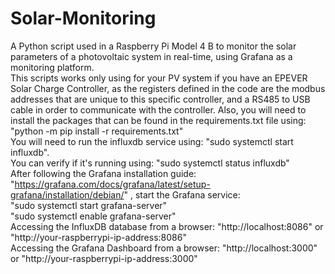 # Solar-Monitoring
A Python script used in a Raspberry Pi Model 4 B to monitor the solar parameters of a photovoltaic system in real-time, using Grafana as a monitoring platform. <br>
This scripts works only using for your PV system if you have an EPEVER Solar Charge Controller, as the registers defined in the code are the modbus addresses that are unique to this specific controller, and a RS485 to USB cable in order to communicate with the controller. Also, you will need to install the packages that can be found in the requirements.txt file using: "python -m pip install -r requirements.txt" <br>
You will need to run the influxdb service using: "sudo systemctl start influxdb". <br>
You can verify if it's running using: "sudo systemctl status influxdb" <br>
After following the Grafana installation guide: "https://grafana.com/docs/grafana/latest/setup-grafana/installation/debian/" , start the Grafana service: <br>
"sudo systemctl start grafana-server" <br> 
"sudo systemctl enable grafana-server" <br>
Accessing the InfluxDB database from a browser: "http://localhost:8086" or "http://your-raspberrypi-ip-address:8086" <br>
Accessing the Grafana Dashboard from a browser: "http://localhost:3000" or "http://your-raspberrypi-ip-address:3000"

